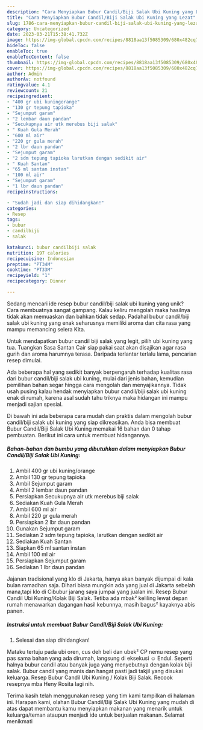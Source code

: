 ```yaml
---
description: "Cara Menyiapkan Bubur Candil/Biji Salak Ubi Kuning yang Lezat"
title: "Cara Menyiapkan Bubur Candil/Biji Salak Ubi Kuning yang Lezat"
slug: 1786-cara-menyiapkan-bubur-candil-biji-salak-ubi-kuning-yang-lezat
category: Uncategorized
date: 2023-03-21T15:38:41.732Z
image: https://img-global.cpcdn.com/recipes/8818aa13f5085309/680x482cq70/bubur-candilbiji-salak-ubi-kuning-foto-resep-utama.jpg
hideToc: false
enableToc: true
enableTocContent: false
thumbnail: https://img-global.cpcdn.com/recipes/8818aa13f5085309/680x482cq70/bubur-candilbiji-salak-ubi-kuning-foto-resep-utama.jpg
cover: https://img-global.cpcdn.com/recipes/8818aa13f5085309/680x482cq70/bubur-candilbiji-salak-ubi-kuning-foto-resep-utama.jpg
author: Admin
authorAv: notfound
ratingvalue: 4.1
reviewcount: 21
recipeingredient:
- "400 gr ubi kuningorange"
- "130 gr tepung tapioka"
- "Sejumput garam"
- "2 lembar daun pandan"
- "Secukupnya air utk merebus biji salak"
- " Kuah Gula Merah"
- "600 ml air"
- "220 gr gula merah"
- "2 lbr daun pandan"
- "Sejumput garam"
- "2 sdm tepung tapioka larutkan dengan sedikit air"
- " Kuah Santan"
- "65 ml santan instan"
- "100 ml air"
- "Sejumput garam"
- "1 lbr daun pandan"
recipeinstructions:

- "Sudah jadi dan siap dihidangkan!"
categories:
- Resep
tags:
- bubur
- candilbiji
- salak

katakunci: bubur candilbiji salak 
nutrition: 197 calories
recipecuisine: Indonesian
preptime: "PT34M"
cooktime: "PT33M"
recipeyield: "1"
recipecategory: Dinner

---
```





Sedang mencari ide resep bubur candil/biji salak ubi kuning yang unik? Cara membuatnya sangat gampang. Kalau keliru mengolah maka hasilnya tidak akan memuaskan dan bahkan tidak sedap. Padahal bubur candil/biji salak ubi kuning yang enak seharusnya memiliki aroma dan cita rasa yang mampu memancing selera Kita.





Untuk mendapatkan bubur candil biji salak yang legit, pilih ubi kuning yang tua. Tuangkan Sasa Santan Cair siap pakai saat akan disajikan agar rasa gurih dan aroma harumnya terasa. Daripada terlantar terlalu lama, pencarian resep dimulai.

Ada beberapa hal yang sedikit banyak berpengaruh terhadap kualitas rasa dari bubur candil/biji salak ubi kuning, mulai dari jenis bahan, kemudian pemilihan bahan segar hingga cara mengolah dan menyajikannya. Tidak usah pusing kalau hendak menyiapkan bubur candil/biji salak ubi kuning enak di rumah, karena asal sudah tahu triknya maka hidangan ini mampu menjadi sajian spesial.






Di bawah ini ada beberapa cara mudah dan praktis dalam mengolah bubur candil/biji salak ubi kuning yang siap dikreasikan. Anda bisa membuat Bubur Candil/Biji Salak Ubi Kuning memakai 16 bahan dan 0 tahap pembuatan. Berikut ini cara untuk membuat hidangannya.

<!--inarticleads1-->

##### Bahan-bahan dan bumbu yang dibutuhkan dalam menyiapkan Bubur Candil/Biji Salak Ubi Kuning:

1. Ambil 400 gr ubi kuning/orange
1. Ambil 130 gr tepung tapioka
1. Ambil Sejumput garam
1. Ambil 2 lembar daun pandan
1. Persiapkan Secukupnya air utk merebus biji salak
1. Sediakan  Kuah Gula Merah
1. Ambil 600 ml air
1. Ambil 220 gr gula merah
1. Persiapkan 2 lbr daun pandan
1. Gunakan Sejumput garam
1. Sediakan 2 sdm tepung tapioka, larutkan dengan sedikit air
1. Sediakan  Kuah Santan
1. Siapkan 65 ml santan instan
1. Ambil 100 ml air
1. Persiapkan Sejumput garam
1. Sediakan 1 lbr daun pandan


Jajanan tradisional yang klo di Jakarta, hanya akan banyak dijumpai di kala bulan ramadhan saja. Dihari biasa mungkin ada yang jual di Jakarta sebelah mana,tapi klo di Cibubur jarang saya jumpai yang jualan ini. Resep Bubur Candil Ubi Kuning/Kolak Biji Salak. Tetiba ada mbak² keliling lewat depan rumah menawarkan dagangan hasil kebunnya, masih bagus² kayaknya abis panen. 

<!--inarticleads2-->

##### Instruksi untuk membuat Bubur Candil/Biji Salak Ubi Kuning:


1. Selesai dan siap dihidangkan!

Mataku tertuju pada ubi oren, cus deh beli dan ubek² CP nemu resep yang pas sama bahan yang ada dirumah, langsung di eksekusi ☺️ Endul. Seperti halnya bubur candil atau banyak juga yang menyebutnya dengan kolak biji salak. Bubur candil yang manis dan hangat pasti jadi takjil yang disukai keluarga. Resep Bubur Candil Ubi Kuning / Kolak Biji Salak. Recook resepnya mba Heny Rosita lagi nih. 

Terima kasih telah menggunakan resep yang tim kami tampilkan di halaman ini. Harapan kami, olahan Bubur Candil/Biji Salak Ubi Kuning yang mudah di atas dapat membantu kamu menyiapkan makanan yang menarik untuk keluarga/teman ataupun menjadi ide untuk berjualan makanan. Selamat menikmati
